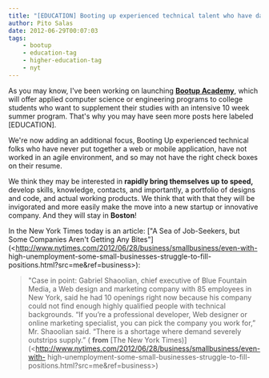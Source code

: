 ```yaml
---
title: "[EDUCATION] Booting up experienced technical talent who have dated skills"
author: Pito Salas
date: 2012-06-29T00:07:03
tags:
    - bootup
    - education-tag
    - higher-education-tag
    - nyt
---
```




As you may know, I've been working on launching [**Bootup
Academy**](<http://www.webbootup.com/>), which will offer applied computer
science or engineering programs to college students who want to supplement
their studies with an intensive 10 week summer program. That's why you may
have seen more posts here labeled [EDUCATION].

We're now adding an additional focus, Booting Up experienced technical folks
who have never put together a web or mobile application, have not worked in an
agile environment, and so may not have the right check boxes on their resume.

We think they may be interested in **rapidly bring themselves up to speed,**
develop skills, knowledge, contacts, and importantly, a portfolio of designs
and code, and actual working products. We think that with that they will be
invigorated and more easily make the move into a new startup or innovative
company. And they will stay in **Boston**!

In the New York Times today is an article: ["A Sea of Job-Seekers, but Some
Companies Aren't Getting Any
Bites"](<http://www.nytimes.com/2012/06/28/business/smallbusiness/even-with-
high-unemployment-some-small-businesses-struggle-to-fill-
positions.html?src=me&ref=business>):

> "Case in point: Gabriel Shaoolian, chief executive of Blue Fountain Media, a
> Web design and marketing company with 85 employees in New York, said he had
> 10 openings right now because his company could not find enough highly
> qualified people with technical backgrounds. “If you’re a professional
> developer, Web designer or online marketing specialist, you can pick the
> company you work for,” Mr. Shaoolian said. “There is a shortage where demand
> severely outstrips supply.” ( **from** [The New York
> Times)](<http://www.nytimes.com/2012/06/28/business/smallbusiness/even-with-
> high-unemployment-some-small-businesses-struggle-to-fill-
> positions.html?src=me&ref=business>)


